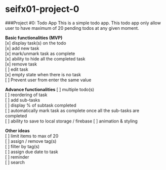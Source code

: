 # seifx01-project-0
###Project #0: Todo App
This is a simple todo app. This todo app only allow user to have maximum of 20 pending todos at any given moment. 

**Basic functionalities (MVP)**  
[x] display task(s) on the todo  
[x] add new task  
[x] mark/unmark task as complete  
[x] ability to hide all the completed task  
[x] remove task  
[ ] edit task  
[x] empty state when there is no task  
[ ] Prevent user from enter the same value  

**Advance functionalities** 
[ ] multiple todo(s)  
[ ] reordering of task  
[ ] add sub-tasks  
[ ] display % of subtask completed  
[ ] automatically mark task as complete once all the sub-tasks are completed  
[ ] ability to save to local storage / firebase
[ ] animation & styling  

**Other ideas**  
[ ] limit items to max of 20  
[ ] assign / remove tag(s)  
[ ] filter by tag(s)  
[ ] assign due date to task  
[ ] reminder  
[ ] search  


